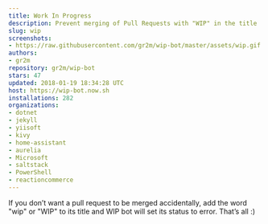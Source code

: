 ```yaml
---
title: Work In Progress
description: Prevent merging of Pull Requests with "WIP" in the title
slug: wip
screenshots:
- https://raw.githubusercontent.com/gr2m/wip-bot/master/assets/wip.gif
authors:
- gr2m
repository: gr2m/wip-bot
stars: 47
updated: 2018-01-19 18:34:28 UTC
host: https://wip-bot.now.sh
installations: 282
organizations:
- dotnet
- jekyll
- yiisoft
- kivy
- home-assistant
- aurelia
- Microsoft
- saltstack
- PowerShell
- reactioncommerce
---
```


If you don’t want a pull request to be merged accidentally, add the word "wip" or "WIP" to its title and WIP bot will set its status to error. That’s all :)
